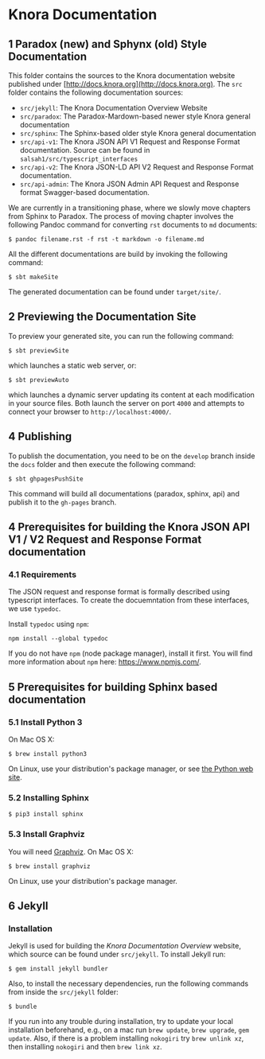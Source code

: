 # Knora Documentation

## 1 Paradox (new) and Sphynx (old) Style Documentation

This folder contains the sources to the Knora documentation website published under
[http://docs.knora.org](http://docs.knora.org). The `src` folder contains the following documentation sources:

 - `src/jekyll`: The Knora Documentation Overview Website
 - `src/paradox`: The Paradox-Mardown-based newer style Knora general documentation
 - `src/sphinx`: The Sphinx-based older style Knora general documentation
 - `src/api-v1`: The Knora JSON API V1 Request and Response Format documentation. Source can be found in `salsah1/src/typescript_interfaces`
 - `src/api-v2`: The Knora JSON-LD API V2 Request and Response Format documentation.
 - `src/api-admin`: The Knora JSON Admin API Request and Response format Swagger-based documentation.

We are currently in a transitioning phase, where we slowly move chapters from Sphinx to Paradox. The process of 
moving chapter involves the following Pandoc command for converting `rst` documents to `md` documents:

```
$ pandoc filename.rst -f rst -t markdown -o filename.md
```

All the different documentations are build by invoking the following command:

```
$ sbt makeSite
```

The generated documentation can be found under `target/site/`.

## 2 Previewing the Documentation Site

To preview your generated site, you can run the following command:

```
$ sbt previewSite
```

which launches a static web server, or:

```
$ sbt previewAuto
```

which launches a dynamic server updating its content at each modification in your source files. Both launch the server
on port `4000` and attempts to connect your browser to `http://localhost:4000/`. 

## 4 Publishing

To publish the documentation, you need to be on the `develop` branch inside the `docs` folder and then execute the following
command:

```
$ sbt ghpagesPushSite
```

This command will build all documentations (paradox, sphinx, api) and publish it to the `gh-pages`
branch.

## 4 Prerequisites for building the Knora JSON API V1 / V2 Request and Response Format documentation

### 4.1 Requirements

The JSON request and response format is formally described using typescript interfaces. To create the docuemntation from these interfaces, we use `typedoc`.

Install `typedoc` using `npm`:

```
npm install --global typedoc    
```

If you do not have `npm` (node package manager), install it first. You will find more information about `npm` here: <https://www.npmjs.com/>.

## 5 Prerequisites for building Sphinx based documentation

### 5.1 Install Python 3 ##

On Mac OS X:

```
$ brew install python3
```

On Linux, use your distribution's package manager, or see [the Python web site](https://www.python.org).

### 5.2 Installing Sphinx ##

```
$ pip3 install sphinx
```

### 5.3 Install Graphviz ##

You will need [Graphviz](http://www.graphviz.org/). On Mac OS X:

```
$ brew install graphviz
```

On Linux, use your distribution's package manager.

## 6 Jekyll

### Installation

Jekyll is used for building the *Knora Documentation Overview* website, which source can be found under `src/jekyll`. To
install Jekyll run:

```
$ gem install jekyll bundler
```

Also, to install the necessary dependencies, run the following commands from inside the `src/jekyll` folder:

```
$ bundle
```

If you run into any trouble during installation, try to update your local installation beforehand, e.g., on a mac
run `brew update`, `brew upgrade`, `gem update`. Also, if there is a problem installing `nokogiri` try `brew unlink xz`,
then installing `nokogiri` and then `brew link xz`.
